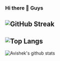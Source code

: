 ### Hi there 👋 Guys

![GitHub Streak](http://github-readme-streak-stats.herokuapp.com?user=davishek7&theme=dark&background=000000)
---
![Top Langs](https://github-readme-stats.vercel.app/api/top-langs/?username=davishek7)
---
![Avishek's github stats](https://github-readme-stats.vercel.app/api?username=davishek7)
